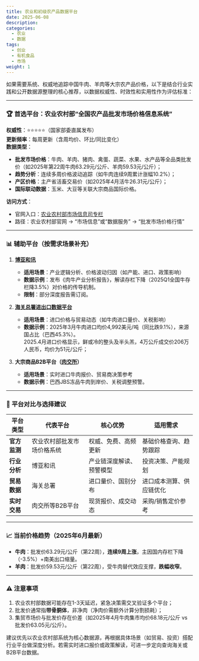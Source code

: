 ```yaml
---
title: 农业和初级农产品数据平台
date: 2025-06-08
description:
categories:
  - 农业
  - 数据
tags:
  - 创业
  - 有机食品
  - 市场
weight: 1
---
```



如果需要系统、权威地追踪中国牛肉、羊肉等大宗农产品价格，以下是结合行业实践和公开数据源整理的核心推荐，以数据权威性、时效性和实用性作为评估标准：

---

### 🏆 **首选平台：农业农村部“全国农产品批发市场价格信息系统”**   
**权威性**：⭐⭐⭐⭐⭐（国家部委直属发布）  
**更新频率**：每周更新（含周均价、环比/同比变化）  
**数据类型**：  
- **批发市场价格**：牛肉、羊肉、猪肉、禽蛋、蔬菜、水果、水产品等全品类批发价（如2025年第22周牛肉63.29元/公斤、羊肉59.53元/公斤）；  
- **趋势分析**：连续多周价格波动追踪（如牛肉连续9周累计涨幅10.2%）；  
- **产区价格**：主产省活畜交易价（如2025年4月活牛26.31元/公斤）；  
- **国际联动数据**：玉米、大豆等关联大宗商品国际价格。  

**访问方式**：  
- 官网入口：[农业农村部市场信息司专栏](http://www.moa.gov.cn/ztzl/nybrl/)  
- 路径：农业农村部官网 → “市场信息”或“数据服务” → “批发市场价格行情”  

---

### 📊 **辅助平台（按需求场景补充）**  
1. **[博亚和讯](https://www.boyar.cn/)**   
   - **适用场景**：产业逻辑分析、价格波动归因（如产能、进口、政策影响）  
   - **数据示例**：发布《肉牛产业分析报告》，解读存栏下降（2025Q1全国牛存栏降3.5%）对价格的传导机制。  
   - **限制**：部分深度报告需订阅。  

2. **[海关总署进出口数据平台](http://stats.customs.gov.cn)**  
   - **适用场景**：进口价格与贸易动态（如牛肉进口量价、关税影响）  
   - **数据示例**：2025年3月牛肉进口均价4,992美元/吨（同比跌9.1%），来源国占比（巴西45.3%）。  
   2025.4月进口价格显示，鲜或冷的整头及半头羔，4万公斤成交价206万人民币，均价为51元/公斤；

3. **大宗商品B2B平台（[肉交所](https://www.roujiaosuo.com)）**  
   - **适用场景**：实时进口牛肉报价、贸易商决策参考  
   - **数据示例**：巴西JBS冻品牛肉到岸价、关税调整预警。  

---

### 💎 **平台对比与选择建议**  
| **平台类型**       | 代表平台                     | 核心优势                          | 适用需求                     |  
|--------------------|------------------------------|-----------------------------------|------------------------------|  
| **官方监测**       | 农业农村部批发市场价格系统   | 权威、免费、高频更新              | 基础价格查询、趋势跟踪       |  
| **行业分析**       | 博亚和讯                     | 产业链深度解读、预警模型          | 投资决策、产能规划           |  
| **贸易数据**       | 海关总署                     | 进口量价、国别分布                | 进口成本测算、供应链优化     |  
| **实时交易**       | 肉交所等B2B平台              | 现货报价、成交动态                | 采购/销售定价参考            |  

---

### 📈 **当前价格趋势（2025年6月最新）**  
- **牛肉**：批发价63.29元/公斤（第22周），**连续9周上涨**，主因国内存栏下降（-3.5%）+南美出口缩量。  
- **羊肉**：批发价59.53元/公斤（第22周），受牛肉替代效应支撑，**跌幅收窄**。  

---

### ⚠️ **注意事项**  
1. 农业农村部数据可能存在1-3天延迟，紧急决策需交叉验证多个平台；  
2. 批发价通常指**带骨胴体**，非净肉（净肉价需额外计算分割损耗）；  
3. 集贸市场价与批发价存在价差（如2025年4月牛肉集市均价68.18元/公斤 vs 批发价63.05元/公斤）。  

建议优先以农业农村部系统为核心数据源，再根据具体场景（如贸易、投资）搭配行业平台做深度分析。若需实时进口报价或政策解读，可进一步定向查询海关或B2B平台数据。